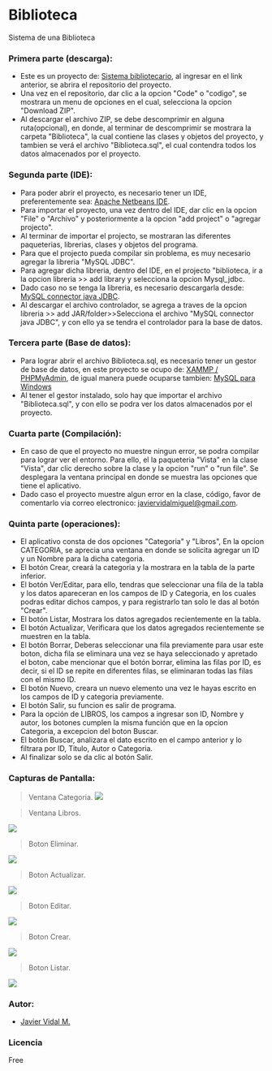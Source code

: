 # Biblioteca
Sistema de una Biblioteca

### Primera parte (descarga):
- Este es un proyecto de: [Sistema bibliotecario](https://github.com/Javi-vm97/Biblioteca.git "Sistema bibliotecario"), al ingresar en el link anterior, se abrira el repositorio del proyecto.
- Una vez en el repositorio, dar clic a la opcion "Code" o "codigo", se mostrara un menu de opciones en el cual, selecciona la opcion "Download ZIP".
- Al descargar el archivo ZIP, se debe descomprimir en alguna ruta(opcional), en donde, al terminar de descomprimir se mostrara la carpeta "Biblioteca", la cual contiene las clases y objetos del proyecto, y tambien se verá el archivo "Biblioteca.sql", el cual contendra todos los datos almacenados por el proyecto.

### Segunda parte (IDE):
- Para poder abrir el proyecto, es necesario tener un IDE, preferentemente sea: [Apache Netbeans IDE](https://netbeans.apache.org/download/index.html "Apache Netbeans IDE").
- Para importar el proyecto, una vez dentro del IDE, dar clic en la opcion "File" o "Archivo" y posteriormente a la opcion "add project" o "agregar projecto".
- Al terminar de importar el projecto, se mostraran las diferentes paqueterias, librerias, clases y objetos del programa.
- Para que el projecto pueda compilar sin problema, es muy necesario agregar la libreria "MySQL JDBC".
- Para agregar dicha libreria, dentro del IDE, en el projecto "biblioteca, ir a la opcion libreria >> add library y selecciona la opcion Mysql_jdbc.
- Dado caso no se tenga la libreria, es necesario descargarla desde: [MySQL connector java JDBC](https://dev.mysql.com/downloads/connector/j/ "MySQL connector java JDBC").
- Al descargar el archivo controlador, se agrega a traves de la opcion libreria >> add JAR/folder>>Selecciona el archivo "MySQL connector java JDBC", y con ello ya se tendra el controlador para la base de datos.

### Tercera parte (Base de datos):
- Para lograr abrir el archivo Biblioteca.sql, es necesario tener un gestor de base de datos, en este proyecto se ocupo de: [XAMMP / PHPMyAdmin](https://www.apachefriends.org/es/index.html "XAMMP / PHPMyAdmin"), de igual manera puede ocuparse tambien: [MySQL para Windows](https://dev.mysql.com/downloads/installer/ "MySQL para Windows")
- Al tener el gestor instalado, solo hay que importar el archivo "Biblioteca.sql", y con ello se podra ver los datos almacenados por el proyecto.

### Cuarta parte (Compilación):
- En caso de que el proyecto no muestre ningun error, se podra compilar para lograr ver el entorno. Para ello, el la paqueteria "Vista" en la clase  "Vista", dar clic derecho sobre la clase y la opcion "run" o "run file". Se desplegara la ventana principal en donde se muestra las opciones que tiene el aplicativo.
- Dado caso el proyecto muestre algun error en la clase, código, favor de comentarlo via correo electronico: javiervidalmiguel@gmail.com.

### Quinta parte (operaciones):
- El aplicativo consta de dos opciones "Categoria" y "Libros", En la opcion CATEGORIA, se aprecia una ventana en donde se solicita agregar un ID  y un Nombre para la dicha categoria.
- El botón Crear, creará la categoria y la mostrara en la tabla de la parte inferior.
- El botón Ver/Editar, para ello, tendras que seleccionar una fila de la tabla y los datos apareceran en los campos de ID y Categoria, en los cuales podras editar dichos campos, y para registrarlo tan solo le das al botón "Crear".
- El botón Listar, Mostrara los datos agregados recientemente en la tabla.
- El botón Actualizar, Verificara que los datos agregados recientemente se muestren en la tabla.
- El botón Borrar, Deberas seleccionar una fila previamente para usar este boton, dicha fila se eliminara una vez se haya seleccionado y apretado el boton, cabe mencionar que el botón borrar, elimina las filas por ID, es decir, si el ID se repite en diferentes filas, se eliminaran todas las filas con el mismo ID.
- El botón Nuevo, creara un nuevo elemento una vez le hayas escrito en los campos de ID y categoria previamente.
- El botón Salir, su funcion es salir de programa.
- Para la opción de LIBROS, los campos a ingresar son ID, Nombre y autor, los botones cumplen la misma función que en la opcion Categoria, a excepcion del boton Buscar.
- El botón Buscar, analizara el dato escrito en el campo anterior y lo filtrara por ID, Titulo, Autor o Categoria.
- Al finalizar solo se da clic al botón Salir.

### Capturas de Pantalla:
> Ventana Categoria.
![](https://github.com/Javi-vm97/Biblioteca/blob/main/Categoria.png)

> Ventana Libros.

![](https://github.com/Javi-vm97/Biblioteca/blob/main/Libros.png)

> Boton Eliminar.

![](https://github.com/Javi-vm97/Biblioteca/blob/main/eliminarcat.png)

> Boton Actualizar.

![](https://github.com/Javi-vm97/Biblioteca/blob/main/CatActualizar.png)


> Boton Editar.

![](https://github.com/Javi-vm97/Biblioteca/blob/main/ver%20editar.png)


> Boton Crear.

![](https://github.com/Javi-vm97/Biblioteca/blob/main/crear.png)


> Boton Listar.

![](https://github.com/Javi-vm97/Biblioteca/blob/main/listar.png)



### Autor:
- [Javier Vidal M.](https://github.com/Javi-vm97 "Javier Vidal M.")



### Licencia
  Free
  
  
